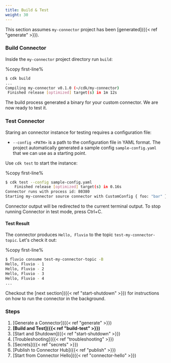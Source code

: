 ```yaml
---
title: Build & Test
weight: 30
---
```


This section assumes `my-connector` project has been [generated]({{< ref "generate" >}}).

### Build Connector

Inside the `my-connector` project directory run `build`:

%copy first-line%
```bash
$ cdk build
...
Compiling my-connector v0.1.0 (~/cdk/my-connector)
 Finished release [optimized] target(s) in 1m 12s
```

The build process generated a binary for your custom connector. We are now ready to test it.

### Test Connector

Staring an connector instance for testing requires a configuration file:

* `--config <PATH>` is a path to the configuration file in YAML format. The project automatically generated a sample config `sample-config.yaml` that we can use as a starting point.

Use `cdk test` to start the instance:

%copy first-line%
```bash
$ cdk test --config sample-config.yaml
    Finished release [optimized] target(s) in 0.16s
Connector runs with process id: 80380
Starting my-connector source connector with CustomConfig { foo: "bar" }
```

Connector output will be redirected to the current terminal output. To stop running Connector in test mode, press Ctrl+C.

#### Test Result

The connector produces `Hello, Fluvio` to the topic `test-my-connector-topic`. Let's check it out:

%copy first-line%
```bash
$ fluvio consume test-my-connector-topic -B
Hello, Fluvio - 1
Hello, Fluvio - 2
Hello, Fluvio - 3
Hello, Fluvio - 4
...
```

Checkout the [next section]({{< ref "start-shutdown" >}}) for instructions on how to run the connector in the background.

### Steps

1. [Generate a Connector]({{< ref "generate" >}})
2. **[Build and Test]({{< ref "build-test" >}})**
3. [Start and Shutdown]({{< ref "start-shutdown" >}})
4. [Troubleshooting]({{< ref "troubleshooting" >}})
5. [Secrets]({{< ref "secrets" >}})
6. [Publish to Connector Hub]({{< ref "publish" >}})
7. [Start from Connector Hello]({{< ref "connector-hello" >}})